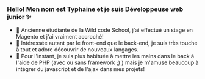### Hello! Mon nom est Typhaine et je suis Développeuse web junior ✨

- 🔭 Ancienne étudiante de la Wild code School, j'ai effectué un stage en Magento et j'ai vraiment accroché!
- 🌱 Intéressée autant par le front-end que le back-end, je suis très touche à tout et adore découvrir de nouveaux langages.
- 💬 Pour l'instant, je suis plus habituée à mettre les mains dans le back à l'aide de PHP (avec ou sans framework ;) ) mais je m'amuse beaucoup à intégrer du javascript et de l'ajax dans mes projets!
